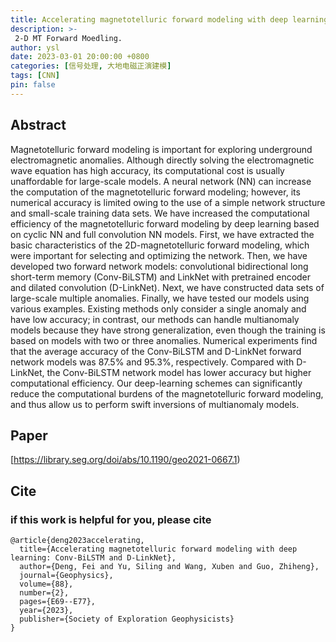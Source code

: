 ```yaml
---
title: Accelerating magnetotelluric forward modeling with deep learning：Conv-BiLSTM and D-LinkNet
description: >-
 2-D MT Forward Moedling.
author: ysl
date: 2023-03-01 20:00:00 +0800
categories: [信号处理, 大地电磁正演建模]
tags: [CNN]
pin: false
---
```


## Abstract

Magnetotelluric forward modeling is important for exploring underground electromagnetic anomalies. Although directly solving the electromagnetic wave equation has high accuracy, its computational cost is usually unaffordable for large-scale models. A neural network (NN) can increase the computation of the magnetotelluric forward modeling; however, its numerical accuracy is limited owing to the use of a simple network structure and small-scale training data sets. We have increased the computational efficiency of the magnetotelluric forward modeling by deep learning based on cyclic NN and full convolution NN models. First, we have extracted the basic characteristics of the 2D-magnetotelluric forward modeling, which were important for selecting and optimizing the network. Then, we have developed two forward network models: convolutional bidirectional long short-term memory (Conv-BiLSTM) and LinkNet with pretrained encoder and dilated convolution (D-LinkNet). Next, we have constructed data sets of large-scale multiple anomalies. Finally, we have tested our models using various examples. Existing methods only consider a single anomaly and have low accuracy; in contrast, our methods can handle multianomaly models because they have strong generalization, even though the training is based on models with two or three anomalies. Numerical experiments find that the average accuracy of the Conv-BiLSTM and D-LinkNet forward network models was 87.5% and 95.3%, respectively. Compared with D-LinkNet, the Conv-BiLSTM network model has lower accuracy but higher computational efficiency. Our deep-learning schemes can significantly reduce the computational burdens of the magnetotelluric forward modeling, and thus allow us to perform swift inversions of multianomaly models.

## Paper
[https://library.seg.org/doi/abs/10.1190/geo2021-0667.1)

## Cite

### if this work is helpful for you, please cite
```
@article{deng2023accelerating,
  title={Accelerating magnetotelluric forward modeling with deep learning: Conv-BiLSTM and D-LinkNet},
  author={Deng, Fei and Yu, Siling and Wang, Xuben and Guo, Zhiheng},
  journal={Geophysics},
  volume={88},
  number={2},
  pages={E69--E77},
  year={2023},
  publisher={Society of Exploration Geophysicists}
}

```